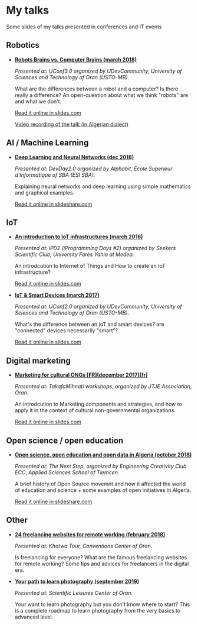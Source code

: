 # My talks

Some slides of my talks presented in conferences and IT events

## Robotics
- [**Robots Brains vs. Computer Brains (march 2018)**](computer-brains-vs-robots-brains-[uconf3-2018-03].html)

    *Presented at: UConf3.0 organized by UDevCommunity, University of Sciences and Technology of Oran (USTO-MB).*

    What are the differences between a robot and a computer? Is there really a difference?
    An open-question about what we think "robots" are and what we don't.
    
    [Read it online in slides.com](https://slides.com/aminebendahmane/computer-brains-vs-robots-brains-uconf3)
    
    [Video recording of the talk (in Algerian dialect)](https://www.youtube.com/watch?v=RNUZuv0UiR0)   

## AI / Machine Learning
- [**Deep Learning and Neural Networks (dec 2018)**](Deep-Learning-and-Neural-Networks-[DevDay2.0-2018-12].pdf)

    *Presented at: DevDay2.0 organized by Alphabit, Ecole Superieur d'Informatique of SBA (ESI SBA).*

    Explaining neural networks and deep learning using simple mathematics and graphical examples.
    
    [Read it online in slideshare.com](https://www.slideshare.net/AmineBendahmane/deep-learning-and-neural-networks-using-simple-mathematics-126007625)

## IoT
- [**An introduction to IoT infrastructures (march 2018)**](intro-to-iot-infrastructure-[ipd2-2018-03].html)

    *Presented at: iPD2 (iProgramming Days #2) organized by Seekers Scientific Club, University Farès Yahia at Medea.*

    An introdcution to Internet of Things and How to create an IoT infrastructure?
    
    [Read it online in slides.com](https://slides.com/aminebendahmane/into-to-iot-ipd2-2018-03)

- [**IoT & Smart Devices (march 2017)**](iot-&-smart-devices-[uconf2-2017-03].html)

    *Presented at: UConf2.0 organized by UDevCommunity, University of Sciences and Technology of Oran (USTO-MB).*

    What's the difference between an IoT and smart devices? are "connected" devices necessarily "smart"?    
    
    [Read it online in slides.com](https://slides.com/aminebendahmane/iot-smart-devices-uconf2)

## Digital marketing
- [**Marketing for cultural ONGs \[FR\](december 2017)\[fr\]**](marketing-for-cultural-ONGs-[jtje-2017-12].html)

    *Presented at: TakafaMihnati workshops, organized by JTJE Association, Oran.*

    An introdcution to Marketing components and strategies, and how to apply it in the context of cultural non-governmental organizations.
    
    [Read it online in slides.com](https://slides.com/aminebendahmane/marketing-for-cultural-ongs-december-2017)
    
## Open science / open education
- [**Open science, open education and open data in Algeria (october 2018)**](Open-science-open-data-and-open-education.pdf)

    *Presented at: The Next Step, organized by Engineering Creativity Club ECC, Applied Sciences School of Tlemcen.*

    A brief history of Open Source movemnt and how it affected the world of education and science + some examples of open initiatives in Algeria.
   
   [Read it online in slideshare.com](https://www.slideshare.net/AmineBendahmane/open-science-open-data-and-open-education)

## Other
- [**24 freelancing websites for remote working (february 2018)**](24-freelancing-websites-for-remote-working-[Khotwa-2018-02].pdf)

    *Presented at: Khotwa Tour, Conventions Center of Oran.*

    Is freelancing for everyone? What are the famous freelancing websites for remote working? Some tips and advices for freelancers in the digital era. 

- [**Your path to learn photography (september 2019)**](link-here.com)

    *Presented at: Scientific Leisures Center of Oran.*

    Your want to learn photography but you don't know where to start? This is a complete roadmap to learn photography from the very basics to advanced level.
  
